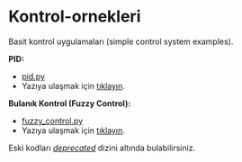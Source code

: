 # Kontrol-ornekleri

Basit kontrol uygulamaları (simple control system examples).

**PID:**

* [pid.py](pid.py)
* Yazıya ulaşmak için [tıklayın](https://ahmetatasoglu98.medium.com/python-ile-pid-kontrol-%C3%B6rne%C4%9Fi-18d0b4cee2b2).

**Bulanık Kontrol (Fuzzy Control):**

* [fuzzy_control.py](fuzzy_control.py)
* Yazıya ulaşmak için [tıklayın](https://medium.com/@ahmetatasoglu98/python-ile-bulan%C4%B1k-kontrol-%C3%B6rne%C4%9Fi-6e090cdb463e).

Eski kodları [*deprecated*](deprecated/) dizini altında bulabilirsiniz.